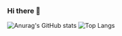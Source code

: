 ### Hi there 👋


![Anurag's GitHub stats](https://github-readme-stats.vercel.app/api?username=myamusashi&show_icons=true&theme=radical) ![Top Langs](https://github-readme-stats.vercel.app/api/top-langs/?username=anuraghazra&langs_count=8)

